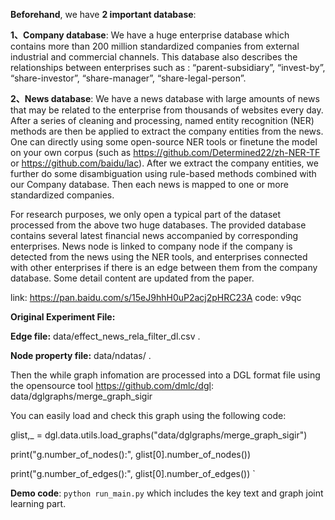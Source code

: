 **Beforehand**, we have **2 important database**:

**1、Company database**: We have a huge enterprise database which contains more than 200 million standardized companies from external industrial and commercial channels. This database also describes the relationships between enterprises such as : “parent-subsidiary”, “invest-by”, “share-investor”, “share-manager”, “share-legal-person”.

**2、News database**: We have a news database with large amounts of news that may be related to the enterprise from thousands of websites every day. After a series of cleaning and processing, named entity recognition (NER) methods are then be applied to extract the company entities from the news. One can directly using some open-source NER tools or finetune the model on your own corpus (such as https://github.com/Determined22/zh-NER-TF or https://github.com/baidu/lac). After we extract the company entities, we further do some disambiguation using rule-based methods combined with our Company database. Then each news is mapped to one or more standardized companies.

For research purposes, we only open a typical part of the dataset processed from the above two huge databases. The provided database contains several latest financial news accompanied by corresponding enterprises. News node is linked to company node if the company is detected from the news using the NER tools, and enterprises connected with other enterprises if there is an edge between them from the company database. Some detail content are updated from the paper.

link: https://pan.baidu.com/s/15eJ9hhH0uP2acj2pHRC23A code: v9qc

**Original Experiment File:**

**Edge file:**     data/effect_news_rela_filter_dl.csv   .

**Node property file:**    data/ndatas/       .

Then the while graph infomation are processed into a DGL format file using the opensource tool https://github.com/dmlc/dgl: data/dglgraphs/merge_graph_sigir
 
You can easily load and check this graph using the following code: 
 
glist,_ = dgl.data.utils.load_graphs("data/dglgraphs/merge_graph_sigir") 

print("g.number_of_nodes():", glist[0].number_of_nodes()) 

print("g.number_of_edges():", glist[0].number_of_edges())
`



**Demo code**: `python run_main.py` which includes the key text and graph joint learning part.
